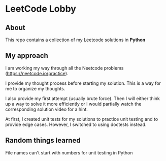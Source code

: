 # LeetCode Lobby

## About
This repo contains a collection of my Leetcode solutions in **Python**

## My approach
I am working my way through all the Neetcode problems (https://neetcode.io/practice).

I provide my thought process before starting my solution. This is a way for me to organize my thoughts.

I also provide my first attempt (usually brute force). Then I will either think up a way to solve it more efficiently or I would partially watch the corresponding solution video for a hint.

At first, I created unit tests for my solutions to practice unit testing and to provide edge cases. However, I switched to using doctests instead.

## Random things learned
File names can't start with numbers for unit testing in Python